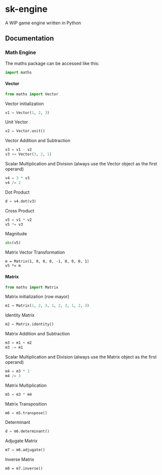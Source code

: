 # sk-engine

A WIP game engine written in Python

## Documentation

### Math Engine
The maths package can be accessed like this:
```python
import maths
```

#### Vector
```python
from maths import Vector
```

Vector initialization
```python
v1 = Vector(1, 2, 3)
```

Unit Vector
```python
v2 = Vector.unit()
```

Vector Addition and Subtraction
```python
v3 = v1 - v2
v3 += Vector(3, 2, 1)
```

Scalar Multiplication and Division (always use the Vector object as the first operand)
```python
v4 = 3 * v3
v4 /= 2
```

Dot Product
```python
d = v4.dot(v3)
```

Cross Product
```python
v5 = v1 * v2
v5 *= v3
```

Magnitude
```python
abs(v5)
```

Matrix Vector Transformation
```
m = Matrix(1, 0, 0, 0, -1, 0, 0, 0, 1)
v5 *= m
```

#### Matrix
````python
from maths import Matrix
````

Matrix initialization (row mayor)
````python
m1 = Matrix(1, 2, 3, 1, 2, 3, 1, 2, 3)
````

Identity Matrix
```python
m2 = Matrix.identity()
```

Matrix Addition and Subtraction
````python
m3 = m1 + m2
m3 -= m1
````

Scalar Multiplication and Division (always use the Matrix object as the first operand)
```python
m4 = m3 * 3
m4 /= 3
```

Matrix Multiplication
```python
m5 = m3 * m4
```

Matrix Transposition
```python
m6 = m5.transpose()
```

Determinant
````python
d = m6.determinant()
````

Adjugate Matrix
```python
m7 = m6.adjugate()
```

Inverse Matrix
```
m8 = m7.inverse()
```

